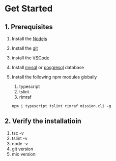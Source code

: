 # Get Started

## 1. Prerequisites

1. Install the [Nodejs](https://nodejs.org/en/download/current/)

2. Install the [git](https://git-scm.com/downloads)

3. install the [VSCode](https://code.visualstudio.com/download)

4. Install [mysql](https://dev.mysql.com/downloads/) or [posgresql](https://www.postgresql.org/download/) database

5. Install the following npm modules globally
  
    1.  typescript
    2.  tslint
    3.  rimraf 
    
    ```
    npm i typescript tslint rimraf mission.cli -g
    ```

## 2. Verify the installatioin
1. tsc -v
2. tslint -v
3. node -v
4. git version
5. mio version
